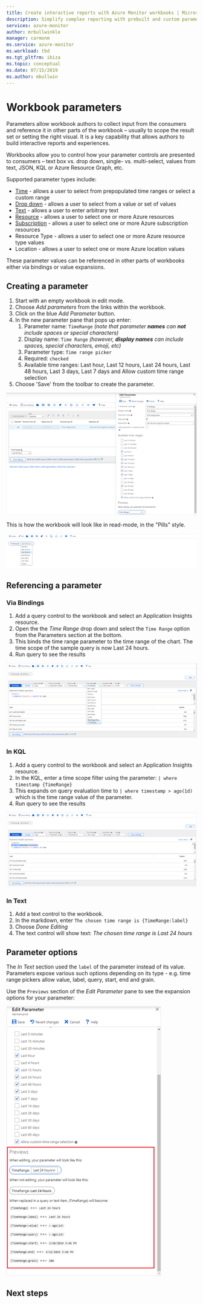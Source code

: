 ```yaml
---
title: Create interactive reports with Azure Monitor workbooks | Microsoft docs
description: Simplify complex reporting with prebuilt and custom parameterized workbooks
services: azure-monitor
author: mrbullwinkle
manager: carmonm
ms.service: azure-monitor
ms.workload: tbd
ms.tgt_pltfrm: ibiza
ms.topic: conceptual
ms.date: 07/15/2019
ms.author: mbullwin
---
```


# Workbook parameters

Parameters allow workbook authors to collect input from the consumers and reference it in other parts of the workbook – usually to scope the result set or setting the right visual. It is a key capability that allows authors to build interactive reports and experiences. 

Workbooks allow you to control how your parameter controls are presented to consumers – text box vs. drop down, single- vs. multi-select, values from text, JSON, KQL or Azure Resource Graph, etc.  

Supported parameter types include:
* [Time](workbooks-time.md) - allows a user to select from prepopulated time ranges or select a custom range
* [Drop down](workbooks-dropdowns.md) - allows a user to select from a value or set of values
* [Text](workbooks-text.md) - allows a user to enter arbitrary text
* [Resource](workbooks-resources.md) - allows a user to select one or more Azure resources
* [Subscription](workbooks-resources.md) - allows a user to select one or more Azure subscription resources
* Resource Type - allows a user to select one or more Azure resource type values
* Location - allows a user to select one or more Azure location values

These parameter values can be referenced in other parts of workbooks either via bindings or value expansions.

## Creating a parameter
1. Start with an empty workbook in edit mode.
2. Choose _Add parameters_ from the links within the workbook.
3. Click on the blue _Add Parameter_ button.
4. In the new parameter pane that pops up enter:
    1. Parameter name: `TimeRange` *(note that parameter __names__ can **not** include spaces or special characters)*
    2. Display name: `Time Range`  *(however, __display names__ can include spaces, special characters, emoji, etc)*
    2. Parameter type: `Time range picker`
    3. Required: `checked`
    4. Available time ranges: Last hour, Last 12 hours, Last 24 hours, Last 48 hours, Last 3 days, Last 7 days and Allow custom time range selection
5. Choose 'Save' from the toolbar to create the parameter.

![Image showing the creation of a time range parameter](./media/workbooks-parameters/time-settings.png)

This is how the workbook will look like in read-mode, in the "Pills" style.

![Image showing a time range parameter in read mode](./media/workbooks-parameters/parameters-time.png)

## Referencing a parameter
### Via Bindings
1. Add a query control to the workbook and select an Application Insights resource.
2. Open the the _Time Range_ drop down and select the `Time Range` option from the Parameters section at the bottom.
3. This binds the time range parameter to the time range of the chart. The time scope of the sample query is now Last 24 hours.
4. Run query to see the results

![Image showing a time range parameter referenced via bindings](./media/workbooks-parameters/time-binding.png)

### In KQL
1. Add a query control to the workbook and select an Application Insights resource.
2. In the KQL, enter a time scope filter using the parameter: `| where timestamp {TimeRange}`
3. This expands on query evaluation time to `| where timestamp > ago(1d)` which is the time range value of the parameter.
4. Run query to see the results

![Image showing a time range referenced in KQL](./media/workbooks-parameters/time-in-code.png)

### In Text 
1. Add a text control to the workbook.
2. In the markdown, enter `The chosen time range is {TimeRange:label}`
3. Choose _Done Editing_
4. The text control will show text: _The chosen time range is Last 24 hours_

## Parameter options
The _In Text_ section used the `label` of the parameter instead of its value. Parameters expose various such options depending on its type - e.g. time range pickers allow value, label, query, start, end and grain.

Use the `Previews` section of the _Edit Parameter_ pane to see the expansion options for your parameter:

![Image showing a time range parameter options](./media/workbooks-parameters/time-previews.png)

## Next steps
